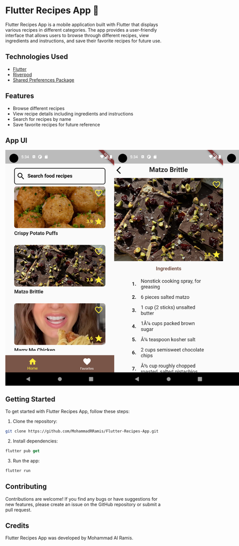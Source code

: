 # Flutter Recipes App 🍳

Flutter Recipes App is a mobile application built with Flutter that displays various recipes in different categories. The app provides a user-friendly interface that allows users to browse through different recipes, view ingredients and instructions, and save their favorite recipes for future use.

## Technologies Used

- [Flutter](https://flutter.dev/)
- [Riverpod](https://riverpod.dev/)
- [Shared Preferences Package](https://pub.dev/packages/shared_preferences)

## Features

- Browse different recipes
- View recipe details including ingredients and instructions
- Search for recipes by name
- Save favorite recipes for future reference

## App UI

<div style='display: flex'>
<img src="readme_images/home_page.png" width="342" height="740">
<img src="readme_images/details_page_1.png" width="342" height="740">
<img src="readme_images/details_page_2.png" width="342" height="740">
<img src="readme_images/favorites_page.png" width="342" height="740">
</div>

## Getting Started

To get started with Flutter Recipes App, follow these steps:

1. Clone the repository:

```bash
git clone https://github.com/MohammadRRamis/Flutter-Recipes-App.git
```

2. Install dependencies:

```dart
flutter pub get
```

3. Run the app:

```dart
flutter run
```

## Contributing

Contributions are welcome! If you find any bugs or have suggestions for new features, please create an issue on the GitHub repository or submit a pull request.

## Credits

Flutter Recipes App was developed by Mohammad Al Ramis.
